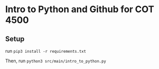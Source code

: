 # Intro to Python and Github for COT 4500

## Setup

run `pip3 install -r requirements.txt`

Then, run `python3 src/main/intro_to_python.py`